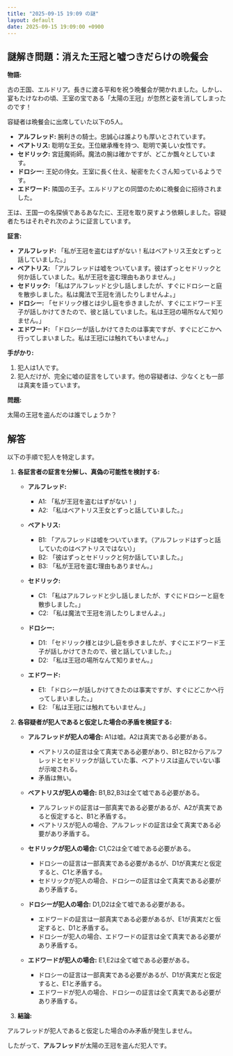 ```yaml
---
title: "2025-09-15 19:09 の謎"
layout: default
date: 2025-09-15 19:09:00 +0900
---
```

## 謎解き問題：消えた王冠と嘘つきだらけの晩餐会

**物語:**

古の王国、エルドリア。長きに渡る平和を祝う晩餐会が開かれました。しかし、宴もたけなわの頃、王室の宝である「太陽の王冠」が忽然と姿を消してしまったのです！

容疑者は晩餐会に出席していた以下の5人。

*   **アルフレッド:** 腕利きの騎士。忠誠心は誰よりも厚いとされています。
*   **ベアトリス:** 聡明な王女。王位継承権を持つ、聡明で美しい女性です。
*   **セドリック:** 宮廷魔術師。魔法の腕は確かですが、どこか飄々としています。
*   **ドロシー:** 王妃の侍女。王室に長く仕え、秘密をたくさん知っているようです。
*   **エドワード:** 隣国の王子。エルドリアとの同盟のために晩餐会に招待されました。

王は、王国一の名探偵であるあなたに、王冠を取り戻すよう依頼しました。容疑者たちはそれぞれ次のように証言しています。

**証言:**

*   **アルフレッド:** 「私が王冠を盗むはずがない！私はベアトリス王女とずっと話していました。」
*   **ベアトリス:** 「アルフレッドは嘘をついています。彼はずっとセドリックと何か話していました。私が王冠を盗む理由もありません。」
*   **セドリック:** 「私はアルフレッドと少し話しましたが、すぐにドロシーと庭を散歩しました。私は魔法で王冠を消したりしませんよ。」
*   **ドロシー:** 「セドリック様とは少し庭を歩きましたが、すぐにエドワード王子が話しかけてきたので、彼と話していました。私は王冠の場所なんて知りません。」
*   **エドワード:** 「ドロシーが話しかけてきたのは事実ですが、すぐにどこかへ行ってしまいました。私は王冠には触れてもいません。」

**手がかり:**

1.  犯人は1人です。
2.  犯人だけが、完全に嘘の証言をしています。他の容疑者は、少なくとも一部は真実を語っています。

**問題:**

太陽の王冠を盗んだのは誰でしょうか？

## 解答

以下の手順で犯人を特定します。

1.  **各証言者の証言を分解し、真偽の可能性を検討する:**

    *   **アルフレッド:**
        *   A1: 「私が王冠を盗むはずがない！」
        *   A2: 「私はベアトリス王女とずっと話していました。」

    *   **ベアトリス:**
        *   B1: 「アルフレッドは嘘をついています。（アルフレッドはずっと話していたのはベアトリスではない）」
        *   B2: 「彼はずっとセドリックと何か話していました。」
        *   B3: 「私が王冠を盗む理由もありません。」

    *   **セドリック:**
        *   C1: 「私はアルフレッドと少し話しましたが、すぐにドロシーと庭を散歩しました。」
        *   C2: 「私は魔法で王冠を消したりしませんよ。」

    *   **ドロシー:**
        *   D1: 「セドリック様とは少し庭を歩きましたが、すぐにエドワード王子が話しかけてきたので、彼と話していました。」
        *   D2: 「私は王冠の場所なんて知りません。」

    *   **エドワード:**
        *   E1: 「ドロシーが話しかけてきたのは事実ですが、すぐにどこかへ行ってしまいました。」
        *   E2: 「私は王冠には触れてもいません。」

2.  **各容疑者が犯人であると仮定した場合の矛盾を検証する:**

    *   **アルフレッドが犯人の場合:** A1は嘘。A2は真実である必要がある。
        *   ベアトリスの証言は全て真実である必要があり、B1とB2からアルフレッドとセドリックが話していた事、ベアトリスは盗んでいない事が示唆される。
        *   矛盾は無い。

    *   **ベアトリスが犯人の場合:** B1,B2,B3は全て嘘である必要がある。
        *   アルフレッドの証言は一部真実である必要があるが、A2が真実であると仮定すると、B1と矛盾する。
        *   ベアトリスが犯人の場合、アルフレッドの証言は全て真実である必要があり矛盾する。

    *   **セドリックが犯人の場合:** C1,C2は全て嘘である必要がある。
        *   ドロシーの証言は一部真実である必要があるが、D1が真実だと仮定すると、C1と矛盾する。
        *   セドリックが犯人の場合、ドロシーの証言は全て真実である必要があり矛盾する。

    *   **ドロシーが犯人の場合:** D1,D2は全て嘘である必要がある。
        *   エドワードの証言は一部真実である必要があるが、E1が真実だと仮定すると、D1と矛盾する。
        *   ドロシーが犯人の場合、エドワードの証言は全て真実である必要があり矛盾する。

    *   **エドワードが犯人の場合:** E1,E2は全て嘘である必要がある。
        *   ドロシーの証言は一部真実である必要があるが、D1が真実だと仮定すると、E1と矛盾する。
        *   エドワードが犯人の場合、ドロシーの証言は全て真実である必要があり矛盾する。

3.  **結論:**

アルフレッドが犯人であると仮定した場合のみ矛盾が発生しません。

したがって、**アルフレッド**が太陽の王冠を盗んだ犯人です。
